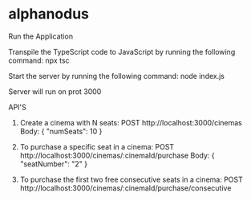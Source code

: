 # alphanodus

Run the Application

Transpile the TypeScript code to JavaScript by running the following command:
npx tsc

Start the server by running the following command:
node index.js

Server will run on prot 3000

API'S

1. Create a cinema with N seats:
POST http://localhost:3000/cinemas
Body: { "numSeats": 10 }

2. To purchase a specific seat in a cinema:
POST http://localhost:3000/cinemas/:cinemaId/purchase
Body: { "seatNumber": "2" }

3. To purchase the first two free consecutive seats in a cinema:
POST http://localhost:3000/cinemas/:cinemaId/purchase/consecutive


